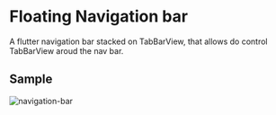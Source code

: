 # Floating Navigation bar

A flutter navigation bar stacked on TabBarView, that allows do control TabBarView aroud the nav bar.

## Sample

![navigation-bar](https://github.com/jakubcekala/floating-navigation-bar/navigation_bar.gif)
